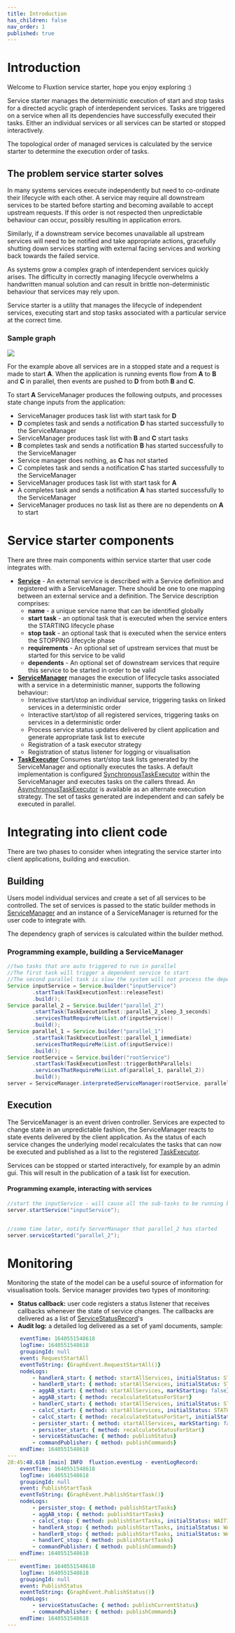 ```yaml
---
title: Introduction
has_children: false
nav_order: 1
published: true
---
```


# Introduction
Welcome to Fluxtion service starter, hope you enjoy exploring :)

Service starter manages the deterministic execution of start and stop tasks for a directed acyclic graph of interdependent services. 
Tasks are triggered on a service when all its dependencies have successfully executed their tasks. Either an individual
services or all services can be started or stopped interactively. 

The topological order of managed services is calculated by the service starter to determine the execution order of tasks.

## The problem service starter solves
In many systems services execute independently but need to co-ordinate their lifecycle with each other. A service
may require all downstream services to be started before starting and becoming available to accept upstream requests. If
this order is not respected then unpredictable behaviour can occur, possibly resulting in application errors. 

Similarly, if a downstream service becomes unavailable all upstream services will need to be notified and take appropriate
actions, gracefully shutting down services starting with external facing services and working back towards the failed
service.

As systems grow a complex graph of interdependent services quickly arises. The difficulty in correctly managing
lifecycle overwhelms a handwritten manual solution and can result in brittle non-deterministic behaviour that services 
may rely upon. 

Service starter is a utility that manages the lifecycle of independent services, executing start and stop tasks 
associated with a particular service at the correct time.

### Sample graph
![](images/GraphExample1.png)

For the example above all services are in a stopped state and a request is made to start **A**. When the application is  running 
events flow from **A** to **B** and **C** in parallel, then events are pushed to **D** from both **B** and **C**. 

To start **A** ServiceManager produces the following outputs, and processes state change inputs from the application:

- ServiceManager produces task list with start task for **D**
- **D** completes task and sends a notification **D** has started successfully to the ServiceManager
- ServiceManager produces task list with **B** and **C** start tasks
- **B** completes task and sends a notification **B** has started successfully to the ServiceManager
- Service manager does nothing, as **C** has not started
- C completes task and sends a notification **C** has started successfully to the ServiceManager
- ServiceManager produces task list with start task for **A**
- A completes task and sends a notification **A** has started successfully to the ServiceManager
- ServiceManager produces no task list as there are no dependents on **A** to start


# Service starter components
There are three main components within service starter that user code integrates with.
- **[Service](https://github.com/gregv12/fluxtion-service-starter/blob/master/src/main/java/com/fluxtion/example/servicestater/Service.java#L20)** - 
  An external service is described with a Service definition and registered with a ServiceManager. There should be one 
to one mapping between an external service and a definition. The Service description comprises:
    - **name** - a unique service name that can be identified globally
    - **start task** - an optional task that is executed when the service enters the STARTING lifecycle phase
    - **stop task** - an optional task that is executed when the service enters the STOPPING lifecycle phase
    - **requirements** - An optional set of upstream services that must be started for this service to be valid 
    - **dependents** - An optional set of downstream services that require this service to be started in order to be valid
- **[ServiceManager](//github.com/gregv12/fluxtion-service-starter/blob/master/src/main/java/com/fluxtion/example/servicestater/ServiceManager.java)**
  manages the execution of lifecycle tasks associated with a service in a deterministic manner, supports the following behaviour:
    - Interactive start/stop an individual service, triggering tasks on linked services in a deterministic order
    - Interactive start/stop of all registered services, triggering tasks on services in a deterministic order
    - Process service status updates delivered by client application and generate appropriate task list to execute 
    - Registration of a task executor strategy
    - Registration of status listener for logging or visualisation
- **[TaskExecutor](https://github.com/gregv12/fluxtion-service-starter/blob/master/src/main/java/com/fluxtion/example/servicestater/TaskWrapper.java#L37)** 
  Consumes start/stop task lists generated by the ServiceManager and optionally executes the tasks. A default implementation
  is configured [SynchronousTaskExecutor](https://github.com/gregv12/fluxtion-service-starter/blob/master/src/main/java/com/fluxtion/example/servicestater/helpers/SynchronousTaskExecutor.java)
  within the ServiceManager and executes tasks on the callers thread. An [AsynchronousTaskExecutor](https://github.com/gregv12/fluxtion-service-starter/blob/master/src/main/java/com/fluxtion/example/servicestater/helpers/ASynchronousTaskExecutor.java)
  is available as an alternate execution strategy. The set of tasks generated are independent and can safely be executed in
  parallel.

# Integrating into client code
There are two phases to consider when integrating the service starter into client applications, building and execution.

## Building
Users model individual services and create a set of all services to be controlled. The set of services is passed to the static builder methods in 
[ServiceManager](//github.com/gregv12/fluxtion-service-starter/blob/master/src/main/java/com/fluxtion/example/servicestater/ServiceManager.java)
  and an instance of a ServiceManager is returned for the user code to integrate with. 

The dependency graph of services is calculated within the builder method.

### Programming example, building a ServiceManager

```java
//two tasks that are auto triggered to run in parallel
//The first task will trigger a dependent service to start
//The second parallel task is slow the system will not process the dependent start until both parallel tasks have completed
Service inputService = Service.builder("inputService")
        .startTask(TaskExecutionTest::releaseTest)
        .build();
Service parallel_2 = Service.builder("parallel_2")
        .startTask(TaskExecutionTest::parallel_2_sleep_3_seconds)
        .servicesThatRequireMe(List.of(inputService))
        .build();
Service parallel_1 = Service.builder("parallel_1")
        .startTask(TaskExecutionTest::parallel_1_immediate)
        .servicesThatRequireMe(List.of(inputService))
        .build();
Service rootService = Service.builder("rootService")
        .startTask(TaskExecutionTest::triggerBothParallels)
        .servicesThatRequireMe(List.of(parallel_1, parallel_2))
        .build();
server = ServiceManager.interpretedServiceManager(rootService, parallel_1, parallel_2, inputService);
```

## Execution
The ServiceManager is an event driven controller. Services are expected to change state in an unpredictable fashion, the 
ServiceManager reacts to state events delivered by the client application. As the status of each service changes the underlying model
recalculates the tasks that can now be executed and published as a list to the
registered [TaskExecutor](https://github.com/gregv12/fluxtion-service-starter/blob/master/src/main/java/com/fluxtion/example/servicestater/TaskWrapper.java#L37).

Services can be stopped or started interactively, for example by an admin gui. This will result in the publication of a 
task list for execution.

#### Programming example, interacting with services

```java
//start the inputService - will cause all the sub-tasks to be running before starting
server.startService("inputService");


//some time later, notify ServerManager that parallel_2 has started
server.serviceStarted("parallel_2");
```

# Monitoring
Monitoring the state of the model can be a useful source of information for visualisation tools. Service manager provides
two types of monitoring:
- **Status callback:** user code registers a status listener that receives callbacks whenever the state of service changes. 
The callbacks are delivered as a list of 
[ServiceStatusRecord](//github.com/gregv12/fluxtion-service-starter/blob/master/src/main/java/com/fluxtion/example/servicestater/ServiceStatusRecord.java)'s
- **Audit log:** a detailed log delivered as a set of yaml documents, sample:

```yaml
    eventTime: 1640551548618
    logTime: 1640551548618
    groupingId: null
    event: RequestStartAll
    eventToString: {GraphEvent.RequestStartAll()}
    nodeLogs: 
        - handlerA_start: { method: startAllServices, initialStatus: STATUS_UNKNOWN, setStatus: WAITING_FOR_PARENTS_TO_START, markStarting: true}
        - handlerB_start: { method: startAllServices, initialStatus: STATUS_UNKNOWN, setStatus: WAITING_FOR_PARENTS_TO_START, markStarting: true}
        - aggAB_start: { method: startAllServices, markStarting: false}
        - aggAB_start: { method: recalculateStatusForStart}
        - handlerC_start: { method: startAllServices, initialStatus: STATUS_UNKNOWN, setStatus: WAITING_FOR_PARENTS_TO_START, markStarting: true}
        - calcC_start: { method: startAllServices, initialStatus: STATUS_UNKNOWN, setStatus: WAITING_FOR_PARENTS_TO_START, markStarting: true}
        - calcC_start: { method: recalculateStatusForStart, initialStatus: WAITING_FOR_PARENTS_TO_START, setStatus: WAITING_FOR_PARENTS_TO_START}
        - persister_start: { method: startAllServices, markStarting: false}
        - persister_start: { method: recalculateStatusForStart}
        - serviceStatusCache: { method: publishStatus}
        - commandPublisher: { method: publishCommands}
    endTime: 1640551548618
---
20:45:48.618 [main] INFO  fluxtion.eventLog - eventLogRecord: 
    eventTime: 1640551548618
    logTime: 1640551548618
    groupingId: null
    event: PublishStartTask
    eventToString: {GraphEvent.PublishStartTask()}
    nodeLogs: 
        - persister_stop: { method: publishStartTasks}
        - aggAB_stop: { method: publishStartTasks}
        - calcC_stop: { method: publishStartTasks, initialStatus: WAITING_FOR_PARENTS_TO_START, setStatus: STARTING}
        - handlerA_stop: { method: publishStartTasks, initialStatus: WAITING_FOR_PARENTS_TO_START, setStatus: STARTING}
        - handlerB_stop: { method: publishStartTasks, initialStatus: WAITING_FOR_PARENTS_TO_START, setStatus: STARTING}
        - handlerC_stop: { method: publishStartTasks}
        - commandPublisher: { method: publishCommands}
    endTime: 1640551548618 
---
    eventTime: 1640551548618
    logTime: 1640551548618
    groupingId: null
    event: PublishStatus
    eventToString: {GraphEvent.PublishStatus()}
    nodeLogs: 
        - serviceStatusCache: { method: publishCurrentStatus}
        - commandPublisher: { method: publishCommands}
    endTime: 1640551548618
---

```


